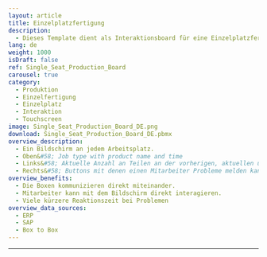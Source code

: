 ```yaml
---
layout: article
title: Einzelplatzfertigung
description: 
  - Dieses Template dient als Interaktionsboard für eine Einzelplatzfertigung. Mit Hilfe eines Touch-Screens können Mitarbeiter Ihre Zeit stoppen und ein Problem melden. Dies kann an anderer Stelle zentral überblickt werden.
lang: de
weight: 1000
isDraft: false
ref: Single_Seat_Production_Board
carousel: true
category:
  - Produktion
  - Einzelfertigung
  - Einzelplatz
  - Interaktion
  - Touchscreen
image: Single_Seat_Production_Board_DE.png
download: Single_Seat_Production_Board_DE.pbmx
overview_description:
  - Ein Bildschirm an jedem Arbeitsplatz.
  - Oben&#58; Job type with product name and time ​
  - Links&#58; Aktuelle Anzahl an Teilen an der vorherigen, aktuellen und nächsten Station. Im unteren Bereich kann der Mitarbeiter seine Zeit stoppen die er für die Produktion eines Teils benötigt. Die Vorgabe wie lange es normalerweise dauern sollte könnte aus einem ERP kommen. Der Mitarbeiter kann die Stopuhr starten, stopen und neustarten.
  - Rechts&#58; Buttons mit denen einen Mitarbeiter Probleme melden kann.
overview_benefits:
  - Die Boxen kommunizieren direkt miteinander.
  - Mitarbeiter kann mit dem Bildschirm direkt interagieren. 
  - Viele kürzere Reaktionszeit bei Problemen
overview_data_sources:
  - ERP
  - SAP
  - Box to Box
---
```

---
